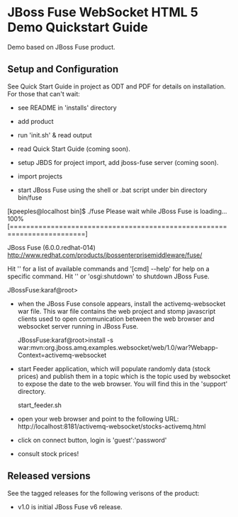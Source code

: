 JBoss Fuse WebSocket HTML 5 Demo Quickstart Guide
=================================================

Demo based on JBoss Fuse product.

Setup and Configuration
-----------------------

See Quick Start Guide in project as ODT and PDF for details on installation. For those that can't wait:

- see README in 'installs' directory

- add product 

- run 'init.sh' & read output

- read Quick Start Guide (coming soon).

- setup JBDS for project import, add jboss-fuse server (coming soon).

- import projects

- start JBoss Fuse using the shell or .bat script under bin directory bin/fuse
	
[kpeeples@localhost bin]$ ./fuse
Please wait while JBoss Fuse is loading...
100% [========================================================================]

JBoss Fuse (6.0.0.redhat-014)
http://www.redhat.com/products/jbossenterprisemiddleware/fuse/

Hit '<tab>' for a list of available commands
and '[cmd] --help' for help on a specific command.
Hit '<ctrl-d>' or 'osgi:shutdown' to shutdown JBoss Fuse.

JBossFuse:karaf@root> 

- when the JBoss Fuse console appears, install the activemq-websocket war file. This war file contains the web project and stomp javascript clients used to open communication between the web browser and websocket server running in JBoss Fuse.

    JBossFuse:karaf@root>install -s war:mvn:org.jboss.amq.examples.websocket/web/1.0/war\?Webapp-Context=activemq-websocket

- start Feeder application, which will populate randomly data (stock prices) and publish them in a topic which is the  topic used by websocket to expose the date to the web browser. You will find this in the 'support' directory.

    start_feeder.sh

- open your web browser and point to the following URL:  http://localhost:8181/activemq-websocket/stocks-activemq.html

- click on connect button, login is 'guest':'password'

- consult stock prices!


Released versions
-----------------
See the tagged releases for the following verisons of the product:

- v1.0 is initial JBoss Fuse v6 release.

